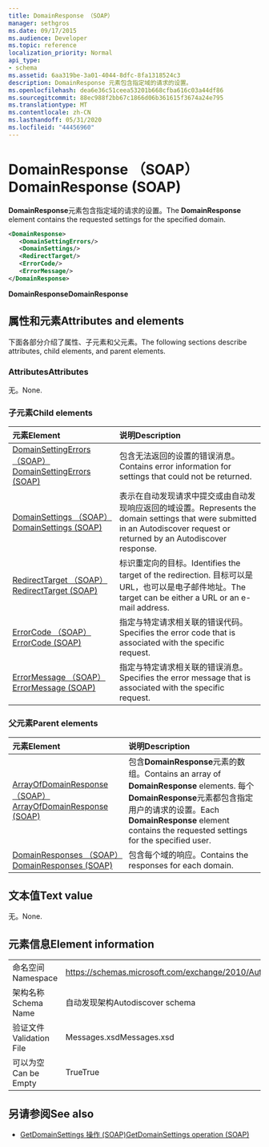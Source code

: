 ```yaml
---
title: DomainResponse （SOAP）
manager: sethgros
ms.date: 09/17/2015
ms.audience: Developer
ms.topic: reference
localization_priority: Normal
api_type:
- schema
ms.assetid: 6aa319be-3a01-4044-8dfc-8fa1318524c3
description: DomainResponse 元素包含指定域的请求的设置。
ms.openlocfilehash: dea6e36c51ceea53201b668cfba616c03a44df86
ms.sourcegitcommit: 88ec988f2bb67c1866d06b361615f3674a24e795
ms.translationtype: MT
ms.contentlocale: zh-CN
ms.lasthandoff: 05/31/2020
ms.locfileid: "44456960"
---
```

# <a name="domainresponse-soap"></a><span data-ttu-id="dc1e8-103">DomainResponse （SOAP）</span><span class="sxs-lookup"><span data-stu-id="dc1e8-103">DomainResponse (SOAP)</span></span>

<span data-ttu-id="dc1e8-104">**DomainResponse**元素包含指定域的请求的设置。</span><span class="sxs-lookup"><span data-stu-id="dc1e8-104">The **DomainResponse** element contains the requested settings for the specified domain.</span></span> 
  
```XML
<DomainResponse>
   <DomainSettingErrors/>
   <DomainSettings/>
   <RedirectTarget/>
   <ErrorCode/>
   <ErrorMessage/>
</DomainResponse>
```

 <span data-ttu-id="dc1e8-105">**DomainResponse**</span><span class="sxs-lookup"><span data-stu-id="dc1e8-105">**DomainResponse**</span></span>
## <a name="attributes-and-elements"></a><span data-ttu-id="dc1e8-106">属性和元素</span><span class="sxs-lookup"><span data-stu-id="dc1e8-106">Attributes and elements</span></span>

<span data-ttu-id="dc1e8-107">下面各部分介绍了属性、子元素和父元素。</span><span class="sxs-lookup"><span data-stu-id="dc1e8-107">The following sections describe attributes, child elements, and parent elements.</span></span>
  
### <a name="attributes"></a><span data-ttu-id="dc1e8-108">Attributes</span><span class="sxs-lookup"><span data-stu-id="dc1e8-108">Attributes</span></span>

<span data-ttu-id="dc1e8-109">无。</span><span class="sxs-lookup"><span data-stu-id="dc1e8-109">None.</span></span>
  
### <a name="child-elements"></a><span data-ttu-id="dc1e8-110">子元素</span><span class="sxs-lookup"><span data-stu-id="dc1e8-110">Child elements</span></span>

|<span data-ttu-id="dc1e8-111">**元素**</span><span class="sxs-lookup"><span data-stu-id="dc1e8-111">**Element**</span></span>|<span data-ttu-id="dc1e8-112">**说明**</span><span class="sxs-lookup"><span data-stu-id="dc1e8-112">**Description**</span></span>|
|:-----|:-----|
|[<span data-ttu-id="dc1e8-113">DomainSettingErrors （SOAP）</span><span class="sxs-lookup"><span data-stu-id="dc1e8-113">DomainSettingErrors (SOAP)</span></span>](domainsettingerrors-soap.md) <br/> |<span data-ttu-id="dc1e8-114">包含无法返回的设置的错误消息。</span><span class="sxs-lookup"><span data-stu-id="dc1e8-114">Contains error information for settings that could not be returned.</span></span>  <br/> |
|[<span data-ttu-id="dc1e8-115">DomainSettings （SOAP）</span><span class="sxs-lookup"><span data-stu-id="dc1e8-115">DomainSettings (SOAP)</span></span>](domainsettings-soap.md) <br/> |<span data-ttu-id="dc1e8-116">表示在自动发现请求中提交或由自动发现响应返回的域设置。</span><span class="sxs-lookup"><span data-stu-id="dc1e8-116">Represents the domain settings that were submitted in an Autodiscover request or returned by an Autodiscover response.</span></span>  <br/> |
|[<span data-ttu-id="dc1e8-117">RedirectTarget （SOAP）</span><span class="sxs-lookup"><span data-stu-id="dc1e8-117">RedirectTarget (SOAP)</span></span>](redirecttarget-soap.md) <br/> |<span data-ttu-id="dc1e8-118">标识重定向的目标。</span><span class="sxs-lookup"><span data-stu-id="dc1e8-118">Identifies the target of the redirection.</span></span> <span data-ttu-id="dc1e8-119">目标可以是 URL，也可以是电子邮件地址。</span><span class="sxs-lookup"><span data-stu-id="dc1e8-119">The target can be either a URL or an e-mail address.</span></span>  <br/> |
|[<span data-ttu-id="dc1e8-120">ErrorCode （SOAP）</span><span class="sxs-lookup"><span data-stu-id="dc1e8-120">ErrorCode (SOAP)</span></span>](errorcode-soap.md) <br/> |<span data-ttu-id="dc1e8-121">指定与特定请求相关联的错误代码。</span><span class="sxs-lookup"><span data-stu-id="dc1e8-121">Specifies the error code that is associated with the specific request.</span></span>  <br/> |
|[<span data-ttu-id="dc1e8-122">ErrorMessage （SOAP）</span><span class="sxs-lookup"><span data-stu-id="dc1e8-122">ErrorMessage (SOAP)</span></span>](errormessage-soap.md) <br/> |<span data-ttu-id="dc1e8-123">指定与特定请求相关联的错误消息。</span><span class="sxs-lookup"><span data-stu-id="dc1e8-123">Specifies the error message that is associated with the specific request.</span></span>  <br/> |
   
### <a name="parent-elements"></a><span data-ttu-id="dc1e8-124">父元素</span><span class="sxs-lookup"><span data-stu-id="dc1e8-124">Parent elements</span></span>

|<span data-ttu-id="dc1e8-125">**元素**</span><span class="sxs-lookup"><span data-stu-id="dc1e8-125">**Element**</span></span>|<span data-ttu-id="dc1e8-126">**说明**</span><span class="sxs-lookup"><span data-stu-id="dc1e8-126">**Description**</span></span>|
|:-----|:-----|
|[<span data-ttu-id="dc1e8-127">ArrayOfDomainResponse （SOAP）</span><span class="sxs-lookup"><span data-stu-id="dc1e8-127">ArrayOfDomainResponse (SOAP)</span></span>](arrayofdomainresponse-soap.md) <br/> |<span data-ttu-id="dc1e8-128">包含**DomainResponse**元素的数组。</span><span class="sxs-lookup"><span data-stu-id="dc1e8-128">Contains an array of **DomainResponse** elements.</span></span> <span data-ttu-id="dc1e8-129">每个**DomainResponse**元素都包含指定用户的请求的设置。</span><span class="sxs-lookup"><span data-stu-id="dc1e8-129">Each **DomainResponse** element contains the requested settings for the specified user.</span></span>  <br/> |
|[<span data-ttu-id="dc1e8-130">DomainResponses （SOAP）</span><span class="sxs-lookup"><span data-stu-id="dc1e8-130">DomainResponses (SOAP)</span></span>](domainresponses-soap.md) <br/> |<span data-ttu-id="dc1e8-131">包含每个域的响应。</span><span class="sxs-lookup"><span data-stu-id="dc1e8-131">Contains the responses for each domain.</span></span>  <br/> |
   
## <a name="text-value"></a><span data-ttu-id="dc1e8-132">文本值</span><span class="sxs-lookup"><span data-stu-id="dc1e8-132">Text value</span></span>

<span data-ttu-id="dc1e8-133">无。</span><span class="sxs-lookup"><span data-stu-id="dc1e8-133">None.</span></span>
  
## <a name="element-information"></a><span data-ttu-id="dc1e8-134">元素信息</span><span class="sxs-lookup"><span data-stu-id="dc1e8-134">Element information</span></span>

|||
|:-----|:-----|
|<span data-ttu-id="dc1e8-135">命名空间</span><span class="sxs-lookup"><span data-stu-id="dc1e8-135">Namespace</span></span>  <br/> |https://schemas.microsoft.com/exchange/2010/Autodiscover  <br/> |
|<span data-ttu-id="dc1e8-136">架构名称</span><span class="sxs-lookup"><span data-stu-id="dc1e8-136">Schema Name</span></span>  <br/> |<span data-ttu-id="dc1e8-137">自动发现架构</span><span class="sxs-lookup"><span data-stu-id="dc1e8-137">Autodiscover schema</span></span>  <br/> |
|<span data-ttu-id="dc1e8-138">验证文件</span><span class="sxs-lookup"><span data-stu-id="dc1e8-138">Validation File</span></span>  <br/> |<span data-ttu-id="dc1e8-139">Messages.xsd</span><span class="sxs-lookup"><span data-stu-id="dc1e8-139">Messages.xsd</span></span>  <br/> |
|<span data-ttu-id="dc1e8-140">可以为空</span><span class="sxs-lookup"><span data-stu-id="dc1e8-140">Can be Empty</span></span>  <br/> |<span data-ttu-id="dc1e8-141">True</span><span class="sxs-lookup"><span data-stu-id="dc1e8-141">True</span></span>  <br/> |
   
## <a name="see-also"></a><span data-ttu-id="dc1e8-142">另请参阅</span><span class="sxs-lookup"><span data-stu-id="dc1e8-142">See also</span></span>

- [<span data-ttu-id="dc1e8-143">GetDomainSettings 操作 (SOAP)</span><span class="sxs-lookup"><span data-stu-id="dc1e8-143">GetDomainSettings operation (SOAP)</span></span>](getdomainsettings-operation-soap.md)

